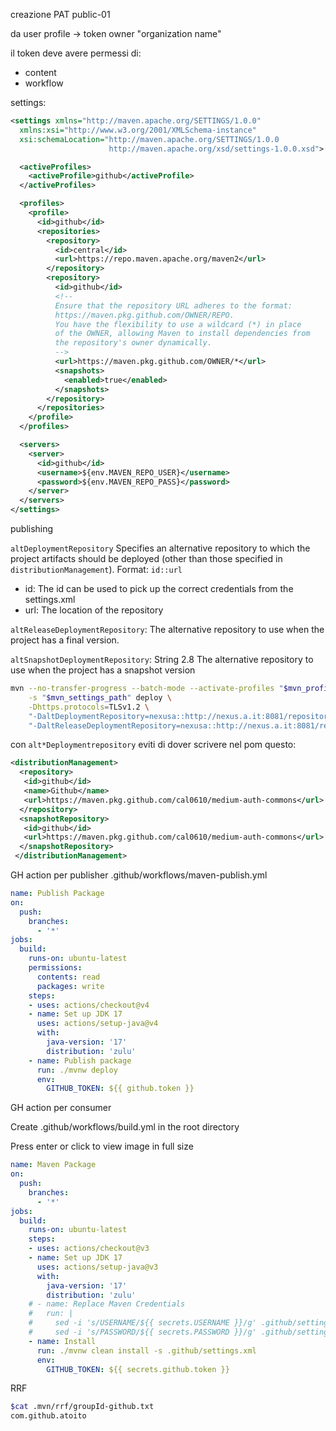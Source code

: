 
creazione PAT public-01 

da user profile -> token owner "organization name"

il token deve avere permessi di:

- content
- workflow

settings:

```xml
<settings xmlns="http://maven.apache.org/SETTINGS/1.0.0"
  xmlns:xsi="http://www.w3.org/2001/XMLSchema-instance"
  xsi:schemaLocation="http://maven.apache.org/SETTINGS/1.0.0
                      http://maven.apache.org/xsd/settings-1.0.0.xsd">

  <activeProfiles>
    <activeProfile>github</activeProfile>
  </activeProfiles>

  <profiles>
    <profile>
      <id>github</id>
      <repositories>
        <repository>
          <id>central</id>
          <url>https://repo.maven.apache.org/maven2</url>
        </repository>
        <repository>
          <id>github</id>
          <!--
          Ensure that the repository URL adheres to the format: 
          https://maven.pkg.github.com/OWNER/REPO. 
          You have the flexibility to use a wildcard (*) in place 
          of the OWNER, allowing Maven to install dependencies from 
          the repository's owner dynamically.
          -->
          <url>https://maven.pkg.github.com/OWNER/*</url>
          <snapshots>
            <enabled>true</enabled>
          </snapshots>
        </repository>
      </repositories>
    </profile>
  </profiles>

  <servers>
    <server>
      <id>github</id>
      <username>${env.MAVEN_REPO_USER}</username>
      <password>${env.MAVEN_REPO_PASS}</password>
    </server>
  </servers>
</settings>
```

publishing

`altDeploymentRepository`	Specifies an alternative repository to which the project artifacts should be deployed (other than those specified in `distributionManagement`).
Format: `id::url`
- id: The id can be used to pick up the correct credentials from the settings.xml
- url: The location of the repository

`altReleaseDeploymentRepository`: 	The alternative repository to use when the project has a final version.

`altSnapshotDeploymentRepository`:	String	2.8	The alternative repository to use when the project has a snapshot version

```sh
mvn --no-transfer-progress --batch-mode --activate-profiles "$mvn_profiles" \
    -s "$mvn_settings_path" deploy \
    -Dhttps.protocols=TLSv1.2 \
    "-DaltDeploymentRepository=nexusa::http://nexus.a.it:8081/repository/maven-snapshots" \
    "-DaltReleaseDeploymentRepository=nexusa::http://nexus.a.it:8081/repository/maven-releases"
```

con `alt*Deploymentrepository` eviti di dover scrivere nel pom questo:

```xml
<distributionManagement>
  <repository>
   <id>github</id>
   <name>Github</name>
   <url>https://maven.pkg.github.com/cal0610/medium-auth-commons</url>
  </repository>
  <snapshotRepository>
   <id>github</id>
   <url>https://maven.pkg.github.com/cal0610/medium-auth-commons</url>
  </snapshotRepository>
 </distributionManagement>
```

GH action per publisher .github/workflows/maven-publish.yml

```yaml
name: Publish Package
on:
  push:
    branches:
      - '*'
jobs:
  build:
    runs-on: ubuntu-latest
    permissions:
      contents: read
      packages: write
    steps:
    - uses: actions/checkout@v4
    - name: Set up JDK 17
      uses: actions/setup-java@v4
      with:
        java-version: '17'
        distribution: 'zulu'
    - name: Publish package
      run: ./mvnw deploy
      env:
        GITHUB_TOKEN: ${{ github.token }}
```

GH action per consumer

Create .github/workflows/build.yml in the root directory

Press enter or click to view image in full size

```yaml
name: Maven Package
on:
  push:
    branches:
      - '*'
jobs:
  build:
    runs-on: ubuntu-latest
    steps:
    - uses: actions/checkout@v3
    - name: Set up JDK 17
      uses: actions/setup-java@v3
      with:
        java-version: '17'
        distribution: 'zulu'
    # - name: Replace Maven Credentials
    #   run: |
    #     sed -i 's/USERNAME/${{ secrets.USERNAME }}/g' .github/settings.xml
    #     sed -i 's/PASSWORD/${{ secrets.PASSWORD }}/g' .github/settings.xml
    - name: Install
      run: ./mvnw clean install -s .github/settings.xml
      env:
        GITHUB_TOKEN: ${{ secrets.github.token }}
```

RRF

```sh
$cat .mvn/rrf/groupId-github.txt
com.github.atoito
```



